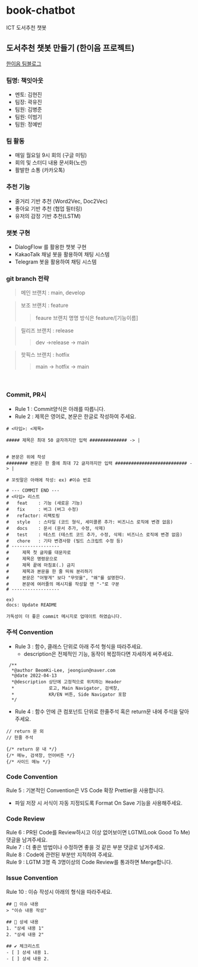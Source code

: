 # book-chatbot

ICT 도서추천 챗봇

## 도서추천 챗봇 만들기 (한이음 프로젝트)

[한이음 팀블로그](https://www.hanium.or.kr/portal/project/teamBlogView.do)

### 팀명: 책잇아웃

- 멘토: 김현진
- 팀장: 곽유진
- 팀원: 김병준
- 팀원: 이범기
- 팀원: 정예빈

### 팀 활동

- 매일 월요일 9시 회의 (구글 미팅)
- 회의 및 스터디 내용 문서화(노션)
- 활발한 소통 (카카오톡)

### 추천 기능

- 줄거리 기반 추천 (Word2Vec, Doc2Vec)
- 좋아요 기반 추천 (협업 필터링)
- 유저의 감정 기반 추천(LSTM)

### 챗봇 구현

- DialogFlow 를 활용한 챗봇 구현
- KakaoTalk 채널 봇을 활용하여 채팅 시스템
- Telegram 봇을 활용하여 채팅 시스템

### git branch 전략

> 메인 브랜치 : main, develop

> 보조 브랜치 : feature
>
> > feaure 브랜치 명명 방식은 feature/[기능이름]

> 릴리즈 브랜치 : release
>
> > dev ->release -> main

> 핫픽스 브랜치 : hotfix
>
> > main -> hotfix -> main

&nbsp;

### Commit, PR시

- Rule 1 : Commit양식은 아래를 따릅니다.
- Rule 2 : 제목은 영어로, 본문은 한글로 작성하여 주세요.

```
# <타입>: <제목>

##### 제목은 최대 50 글자까지만 입력 ############## -> |


# 본문은 위에 작성
######## 본문은 한 줄에 최대 72 글자까지만 입력 ########################### -> |

# 꼬릿말은 아래에 작성: ex) #이슈 번호

# --- COMMIT END ---
# <타입> 리스트
#   feat    : 기능 (새로운 기능)
#   fix     : 버그 (버그 수정)
#   refactor: 리팩토링
#   style   : 스타일 (코드 형식, 세미콜론 추가: 비즈니스 로직에 변경 없음)
#   docs    : 문서 (문서 추가, 수정, 삭제)
#   test    : 테스트 (테스트 코드 추가, 수정, 삭제: 비즈니스 로직에 변경 없음)
#   chore   : 기타 변경사항 (빌드 스크립트 수정 등)
# ------------------
#     제목 첫 글자를 대문자로
#     제목은 명령문으로
#     제목 끝에 마침표(.) 금지
#     제목과 본문을 한 줄 띄워 분리하기
#     본문은 "어떻게" 보다 "무엇을", "왜"를 설명한다.
#     본문에 여러줄의 메시지를 작성할 땐 "-"로 구분
# ------------------
```

```
ex)
docs: Update README

가독성이 더 좋은 commit 메시지로 업데이트 하였습니다.
```

### 주석 Convention

- Rule 3 : 함수, 클래스 단위로 아래 주석 형식을 따라주세요.
  - description은 전체적인 기능, 동작이 복잡하다면 자세하게 써주세요.

```
 /**
  *@author BeomKi-Lee, jeongiun@naver.com
  *@date 2022-04-13
  *@description 상단에 고정적으로 위치하는 Header
  *             로고, Main Navigator, 검색창,
  *             KR/EN 버튼, Side Navigator 포함
  */
```

- Rule 4 : 함수 안에 큰 컴포넌트 단위로 한줄주석 혹은 return문 내에 주석을 달아주세요.

```
// return 문 외
// 한줄 주석

{/* return 문 내 */}
{/* 메뉴, 검색창, 언어버튼 */}
{/* 사이드 메뉴 */}
```

### Code Convention

Rule 5 : 기본적인 Convention은 VS Code 확장 Prettier을 사용합니다.

- 파일 저장 시 서식이 자동 지정되도록 Format On Save 기능을 사용해주세요.

### Code Review

Rule 6 : PR된 Code를 Review하시고 이상 없어보이면 LGTM(Look Good To Me) 댓글을 남겨주세요.  
Rule 7 : 더 좋은 방법이나 수정하면 좋을 것 같은 부분 댓글로 남겨주세요.  
Rule 8 : Code에 관련된 부분만 지적하여 주세요.  
Rule 9 : LGTM 3명 즉 3명이상의 Code Review를 통과하면 Merge합니다.

### Issue Convention

Rule 10 : 이슈 작성시 아래의 형식을 따라주세요.

```
## 📒 이슈 내용
> "이슈 내용 작성"

## 📑 상세 내용
1. "상세 내용 1"
2. "상세 내용 2"

## ✔️ 체크리스트
- [ ] 상세 내용 1.
- [ ] 상세 내용 2.
```
